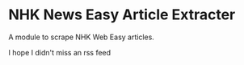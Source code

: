 # NHK News Easy Article Extracter

A module to scrape NHK Web Easy articles.

I hope I didn't miss an rss feed